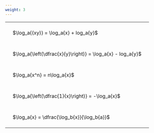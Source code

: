 ```yaml
---
weight: 3
---
```


<style type="text/css">
#T_9ecb4 th.col_heading {
  text-align: left;
  font-size: 1em;
}
#T_9ecb4 td {
  text-align: left;
  font-size: 1em;
  padding: 1.5em;
}
</style>
<table id="T_9ecb4">
  <thead>
  </thead>
  <tbody>
    <tr>
      <td id="T_9ecb4_row0_col0" class="data row0 col0" >$\log_a{(xy)} = \log_a{x} + log_a{y}$</td>
    </tr>
    <tr>
      <td id="T_9ecb4_row1_col0" class="data row1 col0" >$\log_a{\left(\dfrac{x}{y}\right)} = \log_a{x} - log_a{y}$</td>
    </tr>
    <tr>
      <td id="T_9ecb4_row2_col0" class="data row2 col0" >$\log_a{x^n} = n\log_a{x}$</td>
    </tr>
    <tr>
      <td id="T_9ecb4_row3_col0" class="data row3 col0" >$\log_a{\left(\dfrac{1}{x}\right)} = -\log_a{x}$</td>
    </tr>
    <tr>
      <td id="T_9ecb4_row4_col0" class="data row4 col0" >$\log_a{x} = \dfrac{\log_b{x}}{\log_b{a}}$</td>
    </tr>
  </tbody>
</table>

